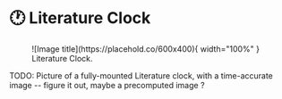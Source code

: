 # :clock1: **Literature Clock**

<figure markdown="span">
  ![Image title](https://placehold.co/600x400){ width="100%" }
  <figcaption>Literature Clock.</figcaption>
</figure>

TODO: Picture of a fully-mounted Literature clock, with a time-accurate image -- figure it out, maybe a precomputed image ?